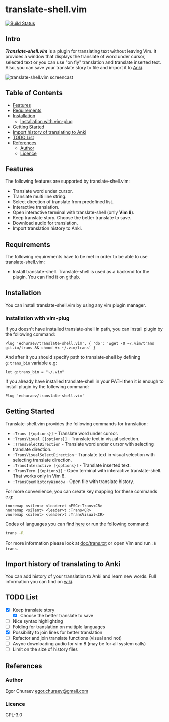 # translate-shell.vim

[![Build Status](https://travis-ci.org/echuraev/translate-shell.vim.svg?branch=master)](https://travis-ci.org/echuraev/translate-shell.vim)

## Intro

***Translate-shell.vim*** is a plugin for translating text without leaving Vim. It
provides a window that displays the translate of word under cursor, selected
text or you can use "on fly" translation and translate inserted text. Also,
you can save your translate story to file and import it to [Anki](https://apps.ankiweb.net/).

![translate-shell.vim screencast](doc/screencast.gif)

## Table of Contents

<!-- vim-markdown-toc GFM -->

* [Features](#features)
* [Requirements](#requirements)
* [Installation](#installation)
    * [Installation with vim-plug](#installation-with-vim-plug)
* [Getting Started](#getting-started)
* [Import history of translating to Anki](#import-history-of-translating-to-anki)
* [TODO List](#todo-list)
* [References](#references)
    * [Author](#author)
    * [Licence](#licence)

<!-- vim-markdown-toc -->

## Features

The following features are supported by translate-shell.vim:

* Translate word under cursor.
* Translate multi line string.
* Select direction of translate from predefined list.
* Interactive translation.
* Open interactive terminal with translate-shell (only **Vim 8**).
* Keep translate story. Choose the better translate to save.
* Download audio for translation.
* Import translation history to Anki.

## Requirements

The following requirements have to be met in order to be able to use
translate-shell.vim:
* Install translate-shell. Translate-shell is used as a backend for the plugin.
  You can find it on [github](https://github.com/soimort/translate-shell).

## Installation

You can install translate-shell.vim by using any vim plugin manager.

### Installation with vim-plug

If you doesn't have installed translate-shell in path, you can install plugin
by the following command:
```vim
Plug 'echuraev/translate-shell.vim', { 'do': 'wget -O ~/.vim/trans git.io/trans && chmod +x ~/.vim/trans' }
```
And after it you should specify path to translate-shell by defining
`g:trans_bin` variable e.g:
```vim
let g:trans_bin = "~/.vim"
```
If you already have installed translate-shell in your PATH then it is enough
to install plugin by the following command:
```vim
Plug 'echuraev/translate-shell.vim'
```

## Getting Started

Translate-shell.vim provides the following commands for translation:
* `:Trans [{options}]` - Translate word under cursor.
* `:TransVisual [{options}]` - Translate text in visual selection.
* `:TransSelectDirection` - Translate word under cursor with selecting translate
    direction.
* `:TransVisualSelectDirection` - Translate text in visual selection with
    selecting translate direction.
* `:TransInteractive [{options}]` - Translate inserted text.
* `:TransTerm [{options}]` - Open terminal with interactive translate-shell.
    That works only in Vim 8.
* `:TransOpenHistoryWindow` - Open file with translate history.

For more convenience, you can create key mapping for these commands e.g:
```
inoremap <silent> <leader>t <ESC>:Trans<CR>
nnoremap <silent> <leader>t :Trans<CR>
vnoremap <silent> <leader>t :TransVisual<CR>
```

Codes of languages you can find [here](https://github.com/soimort/translate-shell#code-list) or run the following command:
```bash
trans -R
```
For more information please look at [doc/trans.txt](doc/trans.txt) or open Vim and run `:h trans`.

## Import history of translating to Anki

You can add history of your translation to Anki and learn new words. Full
information you can find on [wiki](https://github.com/echuraev/translate-shell.vim/wiki/Create-and-import-Anki-cards).

## TODO List
- [x] Keep translate story
    - [x] Choose the better translate to save
- [ ] Nice syntax highlighting
- [ ] Folding for translation on multiple languages
- [x] Possibility to join lines for better translation
- [ ] Refactor and join translate functions (visual and not)
- [ ] Async downloading audio for vim 8 (may be for all system calls)
- [ ] Limit on the size of history files

## References

### Author

Egor Churaev egor.churaev@gmail.com

### Licence

GPL-3.0

